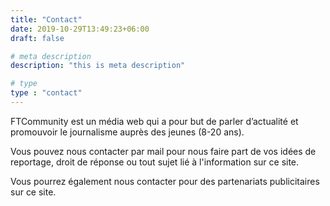 ```yaml
---
title: "Contact"
date: 2019-10-29T13:49:23+06:00
draft: false

# meta description
description: "this is meta description"

# type
type : "contact"
---
```


FTCommunity est un média web qui a pour but de parler d’actualité et promouvoir le journalisme auprès des jeunes (8-20 ans).

Vous pouvez nous contacter par mail pour nous faire part de vos idées de reportage, droit de réponse ou tout sujet lié à l'information sur ce site.

Vous pourrez également nous contacter pour des partenariats publicitaires sur ce site.

